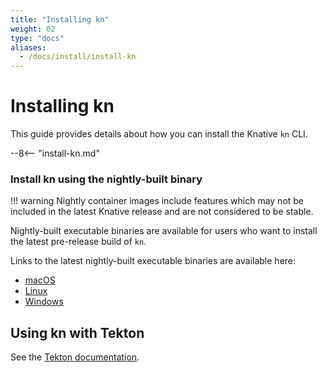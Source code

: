 ```yaml
---
title: "Installing kn"
weight: 02
type: "docs"
aliases:
  - /docs/install/install-kn
---
```


# Installing kn

This guide provides details about how you can install the Knative `kn` CLI.

--8<-- "install-kn.md"

### Install kn using the nightly-built binary
!!! warning
    Nightly container images include features which may not be included in the latest Knative release and are not considered to be stable.


Nightly-built executable binaries are available for users who want to install the latest pre-release build of `kn`.

Links to the latest nightly-built executable binaries are available here:

- <a href="https://storage.googleapis.com/knative-nightly/client/latest/kn-darwin-amd64" target="_blank">macOS</a>
- <a href="https://storage.googleapis.com/knative-nightly/client/latest/kn-linux-amd64" target="_blank">Linux</a>
- <a href="https://storage.googleapis.com/knative-nightly/client/latest/kn-windows-amd64.exe" target="_blank">Windows</a>

## Using kn with Tekton

See the <a href="http://hub.tekton.dev/tekton/task/kn" target="_blank">Tekton documentation</a>.
